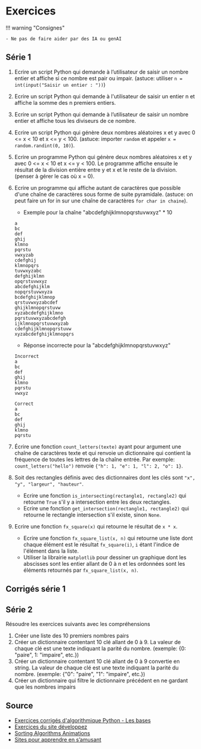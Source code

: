 # Exercices

!!! warning "Consignes"

    - Ne pas de faire aider par des IA ou genAI

## Série 1

1. Ecrire un script Python qui demande à l’utilisateur de saisir un nombre entier et affiche si ce nombre est pair ou impair. (astuce: utiliser `n = int(input("Saisir un entier : "))`)
1. Ecrire un script Python qui demande à l'utilisateur de saisir un entier n et affiche la somme des n premiers entiers.
1. Ecrire un script Python qui demande à l’utilisateur de saisir un nombre entier et affiche tous les diviseurs de ce nombre.
1. Ecrire un script Python qui génère deux nombres aléatoires x et y avec 0 <= x < 10 et x <= y < 100. (astuce: importer `random` et appeler `x = random.randint(0, 10)`).
1. Ecrire un programme Python qui génère deux nombres aléatoires x et y avec 0 <= x < 10 et x <= y < 100. Le programme affiche ensuite le résultat de la division entière entre y et x et le reste de la division. (penser à gérer le cas où x = 0).
1. Ecrire un programme qui affiche autant de caractères que possible d'une chaîne de caractères  sous forme de suite pyramidale. (astuce: on peut faire un for in sur une chaîne de caractères `for char in chaine`).
    - Exemple pour la chaîne "abcdefghijklmnopqrstuvwxyz" * 10

    ```
    a 
    bc 
    def 
    ghij 
    klmno 
    pqrstu 
    vwxyzab 
    cdefghij 
    klmnopqrs 
    tuvwxyzabc 
    defghijklmn 
    opqrstuvwxyz 
    abcdefghijklm 
    nopqrstuvwxyza 
    bcdefghijklmnop 
    qrstuvwxyzabcdef 
    ghijklmnopqrstuvw 
    xyzabcdefghijklmno 
    pqrstuvwxyzabcdefgh 
    ijklmnopqrstuvwxyzab 
    cdefghijklmnopqrstuvw 
    xyzabcdefghijklmnopqrs
    ```

    - Réponse incorrecte pour la "abcdefghijklmnopqrstuvwxyz"

    ```
    Incorrect
    a 
    bc 
    def 
    ghij 
    klmno 
    pqrstu 
    vwxyz

    Correct
    a 
    bc 
    def 
    ghij 
    klmno 
    pqrstu 
    ```

1. Écrire une fonction `count_letters(texte)` ayant pour argument une chaîne de caractères texte et qui renvoie un dictionnaire qui contient la fréquence de toutes les lettres de la chaîne entrée. Par exemple: `count_letters("hello")` renvoie `{"h": 1, "e": 1, "l": 2, "o": 1}`.
1. Soit des rectangles définis avec des dictionnaires dont les clés sont `"x", "y", "largeur", "hauteur"`.
    - Ecrire une fonction `is_intersecting(rectangle1, rectangle2)` qui retourne `True` s'il y a intersection entre les deux rectangles.
    - Ecrire une fonction `get_intersection(rectangle1, rectangle2)` qui retourne le rectangle intersection s'il existe, sinon `None`.
1. Ecrire une fonction `fx_square(x)` qui retourne le résultat de `x * x`.
    - Ecrire une fonction `fx_square_list(x, n)` qui retourne une liste dont chaque élément est le résultat `fx_square(i)`, `i` étant l'indice de l'élément dans la liste.
    - Utiliser la librairie `matplotlib` pour dessiner un graphique dont les abscisses sont les entier allant de 0 à n et les ordonnées sont les éléments retournés par `fx_square_list(x, n)`.

## Corrigés série 1

## Série 2

Résoudre les exercices suivants avec les compréhensions

1. Créer une liste des 10 premiers nombres pairs
1. Créer un dictionnaire contentant 10 clé allant de 0 à 9. La valeur de chaque clé est une texte indiquant la parité du nombre. (exemple: {0: "paire", 1: "impaire", etc.})
1. Créer un dictionnaire contentant 10 clé allant de 0 à 9 convertie en string. La valeur de chaque clé est une texte indiquant la parité du nombre. (exemple: {"0": "paire", "1": "impaire", etc.})
1. Créer un dictionnaire qui filtre le dictionnaire précédent en ne gardant que les nombres impairs

## Source

- [Exercices corrigés d'algorithmique Python - Les bases](https://www.tresfacile.net/tp-python-exercices-corriges-dalgorithmique-python-les-bases/)
- [Exercices du site développez](https://algo.developpez.com/exercices/)
- [Sorting Algorithms Animations](https://www.toptal.com/developers/sorting-algorithms)
- [Sites pour apprendre en s’amusant](https://info.blaisepascal.fr/exercices-python/)
